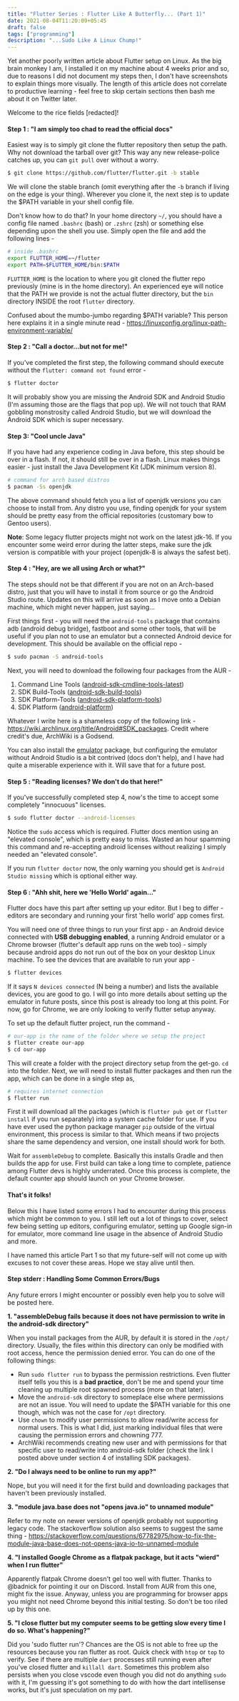 ```yaml
---
title: "Flutter Series : Flutter Like A Butterfly... (Part 1)"
date: 2021-08-04T11:20:09+05:45
draft: false 
tags: ["programming"]
description: "...Sudo Like A Linux Chump!"
---
```


Yet another poorly written article about Flutter setup on Linux. As the big brain monkey I am, I installed it on my machine about 4 weeks prior and so, due to reasons I did not document my steps then, I don't have screenshots to explain things more visually. The length of this article does not correlate to productive learning - feel free to skip certain sections then bash me about it on Twitter later.

Welcome to the rice fields [redacted]!

#### Step 1 : "I am simply too chad to read the official docs"

Easiest way is to simply git clone the flutter repository then setup the path. Why not download the tarball over git? This way any new release-police catches up, you can `git pull` over without a worry.

```bash
$ git clone https://github.com/flutter/flutter.git -b stable
```

We will clone the stable branch (omit everything after the `-b` branch if living on the edge is your thing). Wherever you clone it, the next step is to update the $PATH variable in your shell config file. 

Don't know how to do that? In your home directory `~/`, you should have a config file named `.bashrc` (bash) or `.zshrc` (zsh) or something else depending upon the shell you use. Simply open the file and add the following lines -

```bash
# inside .bashrc
export FLUTTER_HOME=~/flutter
export PATH=$FLUTTER_HOME/bin:$PATH
```

`FLUTTER_HOME` is the location to where you git cloned the flutter repo previously (mine is in the home directory). An experienced eye will notice that the PATH we provide is not the actual flutter directory, but the `bin` directory INSIDE the root `flutter` directory.

Confused about the mumbo-jumbo regarding $PATH variable? This person here explains it in a single minute read - https://linuxconfig.org/linux-path-environment-variable/

#### Step 2 : "Call a doctor...but not for me!"

If you've completed the first step, the following command should execute without the `flutter: command not found` error - 

```bash
$ flutter doctor
```

It will probably show you are missing the Android SDK and Android Studio (I'm assuming those are the flags that pop up). We will not touch that RAM gobbling monstrosity called Android Studio, but we will download the Android SDK which is super necessary.

#### Step 3: "Cool uncle Java"

If you have had any experience coding in Java before, this step should be over in a flash. If not, it should still be over in a flash. Linux makes things easier - just install the Java Development Kit (JDK minimum version 8). 
```bash
# command for arch based distros
$ pacman -Ss openjdk
```
The above command should fetch you a list of openjdk versions you can choose to install from. Any distro you use, finding openjdk for your system should be pretty easy from the official repositories (customary bow to Gentoo users).

**Note**: Some legacy flutter projects might not work on the latest jdk-16. If you encounter some weird error during the latter steps, make sure the jdk version is compatible with your project (openjdk-8 is always the safest bet). 

#### Step 4 : "Hey, are we all using Arch or what?"

The steps should not be that different if you are not on an Arch-based distro, just that you will have to install it from source or go the Android Studio route. Updates on this will arrive as soon as I move onto a Debian machine, which might never happen, just saying...

First things first - you will need the `android-tools` package that contains adb (android debug bridge), fastboot and some other tools, that will be useful if you plan not to use an emulator but a connected Android device for development. This should be available on the official repo - 
```bash
$ sudo pacman -S android-tools
```

Next, you will need to download the following four packages from the AUR - 
1. Command Line Tools ([android-sdk-cmdline-tools-latest](https://aur.archlinux.org/packages/android-sdk-cmdline-tools-latest/))
2. SDK Build-Tools ([android-sdk-build-tools](https://aur.archlinux.org/packages/android-sdk-build-tools/))
3. SDK Platform-Tools ([android-sdk-platform-tools](https://aur.archlinux.org/packages/android-sdk-platform-tools/))
4. SDK Platform ([android-platform](https://aur.archlinux.org/packages/android-platform/))

Whatever I write here is a shameless copy of the following link - https://wiki.archlinux.org/title/Android#SDK_packages. Credit where credit's due, ArchWiki is a Godsend. 

You can also install the [emulator](https://aur.archlinux.org/packages/android-emulator/) package, but configuring the emulator without Android Studio is a bit contrived (docs don't help), and I have had quite a miserable experience with it. Will save that for a future post.

#### Step 5 : "Reading licenses? We don't do that here!"

If you've successfully completed step 4, now's the time to accept some completely "innocuous" licenses. 
```bash
$ sudo flutter doctor --android-licenses
```
Notice the `sudo` access which is required. Flutter docs mention using an "elevated console", which is pretty easy to miss. Wasted an hour spamming this command and re-accepting android licenses without realizing I simply needed an "elevated console".

If you run `flutter doctor` now, the only warning you should get is `Android Studio missing` which is optional either way.

#### Step 6 : "Ahh shit, here we 'Hello World' again..."

Flutter docs have this part after setting up your editor. But I beg to differ - editors are secondary and running your first 'hello world' app comes first.

You will need one of three things to run your first app - an Android device connected with **USB debugging enabled**, a running Android emulator or a Chrome browser (flutter's default app runs on the web too) - simply because android apps do not run out of the box on your desktop Linux machine. To see the devices that are available to run your app - 
```bash
$ flutter devices
```

If it says `N devices connected` (N being a number) and lists the available devices, you are good to go. I will go into more details about setting up the emulator in future posts, since this post is already too long at this point. For now, go for Chrome, we are only looking to verify flutter setup anyway.

To set up the default flutter project, run the command -
```bash
# our-app is the name of the folder where we setup the project
$ flutter create our-app
$ cd our-app
```

This will create a folder with the project directory setup from the get-go. `cd` into the folder. Next, we will need to install flutter packages and then run the app, which can be done in a single step as, 
```bash
# requires internet connection
$ flutter run
```
First it will download all the packages (which is `flutter pub get` or `flutter install` if you run separately) into a system cache folder for use. If you have ever used the python package manager `pip` outside of the virtual environment, this process is similar to that. Which means if two projects share the same dependency and version, one install should work for both.

Wait for `assembleDebug` to complete. Basically this installs Gradle and then builds the app for use. First build can take a long time to complete, patience among Flutter devs is highly underrated. Once this process is complete, the default counter app should launch on your Chrome browser.

#### That's it folks!

Below this I have listed some errors I had to encounter during this process which might be common to you. I still left out a lot of things to cover, select few being setting up editors, configuring emulator, setting up Google sign-in for emulator, more command line usage in the absence of Android Studio and more. 

I have named this article Part 1 so that my future-self will not come up with excuses to not cover these areas. Hope we stay alive until then.

#### Step stderr : Handling Some Common Errors/Bugs

Any future errors I might encounter or possibly even help you to solve will be posted here.

**1. "assembleDebug fails because it does not have permission to write in the android-sdk directory"**

When you install packages from the AUR, by default it is stored in the `/opt/` directory. Usually, the files within this directory can only be modified with root access, hence the permission denied error. You can do one of the following things:

- Run `sudo flutter run` to bypass the permission restrictions. Even flutter itself tells you this is a **bad practice**, don't be me and spend your time cleaning up multiple root spawned process (more on that later).
- Move the `android-sdk` directory to someplace else where permissions are not an issue. You will need to update the $PATH variable for this one though, which was not the case for `/opt` directory.
- Use `chown` to modify user permissions to allow read/write access for normal users. This is what I did, just marking individual files that were causing the permission errors and chowning 777. 
- ArchWiki recommends creating new user and with permissions for that specific user to read/write into android-sdk folder (check the link I posted above under section 4 of installing SDK packages).

**2. "Do I always need to be online to run my app?"**

Nope, but you will need it for the first build and downloading packages that haven't been previously installed.

**3. "module java.base does not "opens java.io" to unnamed module"**

Refer to my note on newer versions of openjdk probably not supporting legacy code. The stackoverflow solution also seems to suggest the same thing - https://stackoverflow.com/questions/67782975/how-to-fix-the-module-java-base-does-not-opens-java-io-to-unnamed-module

**4. "I installed Google Chrome as a flatpak package, but it acts "wierd" when I run flutter"**

Apparently flatpak Chrome doesn't gel too well with flutter. Thanks to @badnick for pointing it our on Discord. Install from AUR from this one, might fix the issue. Anyway, unless you are programming for browser apps you might not need Chrome beyond this initial testing. So don't be too riled up by this one.

**5. "I close flutter but my computer seems to be getting slow every time I do so. What's happening?"**

Did you 'sudo flutter run'? Chances are the OS is not able to free up the resources because you ran flutter as root. Quick check with `htop` or `top` to verify. See if there are multiple `dart` processes still running even after you've closed flutter and `killall dart`. Sometimes this problem also persists when you close vscode even though you did not do anything `sudo` with it, I'm guessing it's got something to do with how the dart intellisense works, but it's just speculation on my part.
